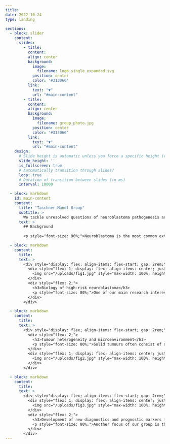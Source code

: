 ```yaml
---
title:
date: 2022-10-24
type: landing

sections:
  - block: slider
    content:
      slides:
        - title:
          content:
          align: center
          background:
            image:
              filename: logo_single_expanded.svg
            position: center
            color: '#313066'
          link:
            text: "▼"
            url: "#main-content"
        - title:
          content:
          align: center
          background:
            image:
              filename: group_photo.jpg
            position: center
            color: '#313066'
          link:
            text: "▼"
            url: "#main-content"
    design:
      # Slide height is automatic unless you force a specific height (e.g. '400px')
      slide_height: ''
      is_fullscreen: true
      # Automatically transition through slides?
      loop: true
      # Duration of transition between slides (in ms)
      interval: 10000

  - block: markdown
    id: main-content
    content:
      title: "Taschner-Mandl Group"
      subtitle: >
        We tackle unresolved questions of neuroblastoma pathogenesis and develop new diagnostic and therapeutic approaches to facilitate precision medicine for children with malignant solid tumors.
      text: >
        ## Background
        
        <p style="font-size: 90%;">Neuroblastoma is the most common extracranial solid pediatric cancer accounting for 8-10% of cancers in childhood and 15% of pediatric oncology deaths. Neuroblastoma arises from the developing sympatho-adrenal lineage during the embryonic development. It is a genetically heterogeneous disease with a diverse clinical outcome ranging from spontaneous tumour regression to malignant metastatic disease with relapses and poor response to current therapy. While patients whose tumours undergo spontaneous regression or maturation (ganglioneuroblastomas, ganglioneuromas) have mostly an excellent outcome, only a minority of children with aggressive tumours can be cured. Despite the advances in genomic and trancriptomic analyses, the identification of molecular determinants of the very poor therapeutic response and worst outcome of high-risk patients remains challenging. Thus, a better understanding of the biology of both, spontaneously regressing/maturing and aggressive tumours is of high interest to develop novel treatment approaches.</p>

  - block: markdown
    content:
      title:
      text: >
        <div style="display: flex; align-items: flex-start; gap: 2rem;">
          <div style="flex: 1; display: flex; align-items: center; justify-content: center;">
            <img src="/uploads/fig1.jpg" style="max-width: 100%; height: auto; border-radius: 4px;" />
          </div>
          <div style="flex: 2;">
            <h3>Biology of high-risk neuroblastoma</h3>
            <p style="font-size: 80%;">One of our main research interests is the biology of <strong>high-risk neuroblastoma</strong>. Patients that are diagnosed and stratified as high-risk suffer from <strong>relapses</strong> and <strong>metastases</strong> and their survival rate remains below 40% despite intensive multimodal treatment. To date there are only a few driver genes linked to the pathogenesis of high-risk neuroblastoma, most of which are not directly druggable and frequently <strong>insufficient response to therapy</strong> is observed. In our group, we employ state-of-the-art technologies, such as genome-wide and targeted CRISPR/Cas9 screens and single cell genomics and epigenomics in order to identify the oncogenic drivers and epigenetic dependencies in tumours from high-risk neuroblastoma patients. We have established in vitro and in vivo preclinical patient-derived models for functional assays and drug testing for precision oncology that can be translated into existing and new clinical trials with the ultimate goal to improve treatment outcomes and survival of high-risk neuroblastoma patients.</p>
          </div>
        </div>

  - block: markdown
    content:
      title:
      text: >
        <div style="display: flex; align-items: flex-start; gap: 2rem;">
          <div style="flex: 2;">
            <h3>Tumour heterogeneity and microenvironment</h3>
            <p style="font-size: 80%;">Solid tumours often consist of different subpopulations of cells that harbor distinct genotypes and phenotypes. This results in a variation of clinically important features such as the abundance of prognostic markers and therapeutic targets, leading to differential levels of treatment sensitivity. Tumour cell metastasis and adaptation to new tissue microenvironments can further promote <strong>inter- and intratumour heterogeneity</strong> among metastasizing and disseminated tumour cells. In support of this notion, we have recently shown that disseminated tumour cells in the bone marrow substantially differ from the tumour they originated from in regards to their genetic makeup and expression programs. Tumour cells disseminate to the bone marrow in various solid cancers such as neuroblastoma, breast cancer and Ewing sarcoma, which is associated with poor outcome. In the majority of metastatic neuroblastoma patients, disseminated tumour cells are present in the bone marrow already at the time point of diagnosis. Our aim is to capture the full spectrum of tumor cells in neuroblastoma and to understand their <strong>interaction with the tumor microenvironment</strong> at the primary site and in the metastatic bone marrow by using novel single-cell-omics and multiplex imaging technologies. This will allow us to identify new biomarkers and to develop better therapeutics for targeted treatment.</p>
          </div>
          <div style="flex: 1; display: flex; align-items: center; justify-content: center;">
            <img src="/uploads/fig2.jpg" style="max-width: 100%; height: auto; border-radius: 4px;" />
          </div>
        </div>

  - block: markdown
    content:
      title:
      text: >
        <div style="display: flex; align-items: flex-start; gap: 2rem;">
          <div style="flex: 1; display: flex; align-items: center; justify-content: center;">
            <img src="/uploads/fig3.jpg" style="max-width: 100%; height: auto; border-radius: 4px;" />
          </div>
          <div style="flex: 2;">
            <h3>Development of new diagnostics and prognostic markers for precision oncology</h3>
            <p style="font-size: 80%;">Another focus of our group is the translation of current research to clinical practice with the development of <strong>better diagnostic</strong> approaches and <strong>prognostic markers</strong>. As pediatric solid tumours are rare, this can only be addressed within the scope of <strong>multi-center</strong> as well as <strong>multi-disciplinary</strong> cooperation. Towards this, we are part of different consortia and collaborative studies, that bring together experts in the fields of biological and computer-based research with pediatric oncologists. In addition to molecular profiling of the primary tumor and bone marrow, novel <strong>liquid biopsy</strong> approaches, i.e. the analysis of tumor markers in body fluids, are important tools to monitor cancer patients and detect relapse early. We employ advanced bioinformatics analyses, <strong>AI-based machine-learning</strong> and customized visualization strategies on complex multi-dimensional data for identifying novel markers for precision oncology. As an example, we have recently developed the VISIOMICS software platform <a href="http://www.visiomics.at/">http://www.visiomics.at/</a>, which supports an integrated analysis of image and multiOMICS data for tumour diagnostics.</p>
          </div>
        </div>
---
```

